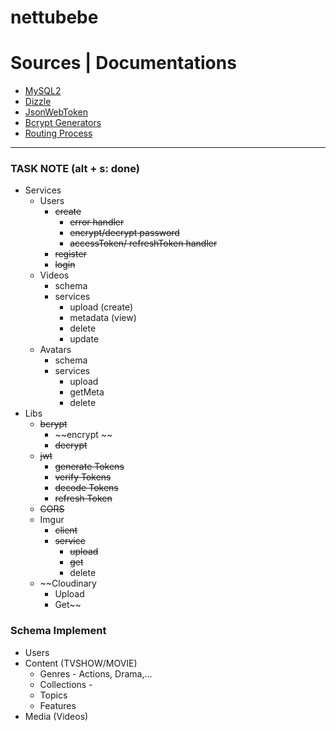 # nettubebe

# Sources | Documentations
- [MySQL2](https://sidorares.github.io/node-mysql2/docs)
- [Dizzle](https://orm.drizzle.team/docs/get-started-mysql)
- [JsonWebToken](https://jwt.io/)
- [Bcrypt Generators](https://bcrypt-generator.com/)
- [Routing Process](https://dev.to/sulistef/how-to-set-up-routing-in-an-expressjs-project-using-typescript-51ib)

---

### TASK NOTE (alt + s: done)
- Services
  - Users
    - ~~create~~
      - ~~error handler~~
      - ~~encrypt/decrypt password~~
      - ~~accessToken/ refreshToken handler~~
    - ~~register~~
    - ~~login~~
  - Videos
    - schema
    - services
      - upload (create)
      - metadata (view)
      - delete
      - update
  - Avatars
    - schema
    - services
      - upload
      - getMeta
      - delete
- Libs
  - ~~bcrypt~~
    - ~~encrypt ~~
    - ~~decrypt~~
  - ~~jwt~~
    - ~~generate Tokens~~
    - ~~verify Tokens~~
    - ~~decode Tokens~~
    - ~~refresh Token~~
  - ~~CORS~~
  - Imgur
    - ~~client~~
    - ~~service~~
      - ~~upload~~
      - ~~get~~
      - delete
  - ~~Cloudinary
    - Upload
    - Get~~

### Schema Implement
- Users
- Content (TVSHOW/MOVIE)
  - Genres - Actions, Drama,...
  - Collections - 
  - Topics
  - Features
- Media (Videos)